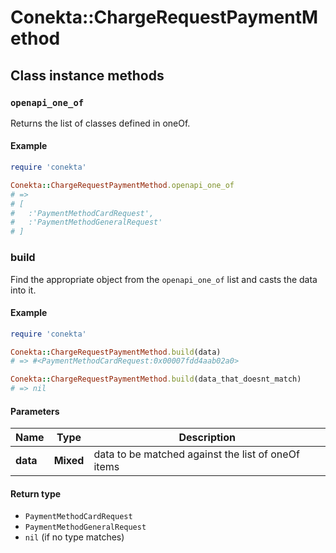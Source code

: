 # Conekta::ChargeRequestPaymentMethod

## Class instance methods

### `openapi_one_of`

Returns the list of classes defined in oneOf.

#### Example

```ruby
require 'conekta'

Conekta::ChargeRequestPaymentMethod.openapi_one_of
# =>
# [
#   :'PaymentMethodCardRequest',
#   :'PaymentMethodGeneralRequest'
# ]
```

### build

Find the appropriate object from the `openapi_one_of` list and casts the data into it.

#### Example

```ruby
require 'conekta'

Conekta::ChargeRequestPaymentMethod.build(data)
# => #<PaymentMethodCardRequest:0x00007fdd4aab02a0>

Conekta::ChargeRequestPaymentMethod.build(data_that_doesnt_match)
# => nil
```

#### Parameters

| Name | Type | Description |
| ---- | ---- | ----------- |
| **data** | **Mixed** | data to be matched against the list of oneOf items |

#### Return type

- `PaymentMethodCardRequest`
- `PaymentMethodGeneralRequest`
- `nil` (if no type matches)

